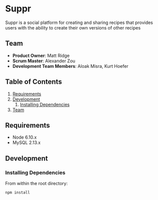 # Suppr

Suppr is a social platform for creating and sharing recipes that provides users with the ability to create their own versions of other recipes

## Team

  - __Product Owner__: Matt Ridge
  - __Scrum Master__: Alexander Zou
  - __Development Team Members__: Aloak Misra, Kurt Hoefer

## Table of Contents

1. [Requirements](#requirements)
1. [Development](#development)
    1. [Installing Dependencies](#installing-dependencies)
1. [Team](#team)


## Requirements

- Node 6.10.x
- MySQL 2.13.x

## Development

### Installing Dependencies

From within the root directory:

```sh
npm install
```

